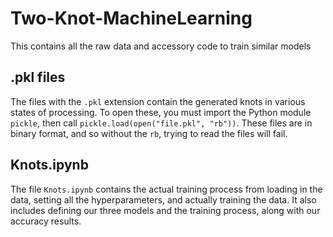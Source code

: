 # Two-Knot-MachineLearning
This contains all the raw data and accessory code to train similar models

## .pkl files

The files with the `.pkl` extension contain the generated knots in various states of processing. To open these, you must import the Python module `pickle`, then call `pickle.load(open("file.pkl", "rb"))`. These files are in binary format, and so without the `rb`, trying to read the files will fail.

## Knots.ipynb

The file `Knots.ipynb` contains the actual training process from loading in the data, setting all the hyperparameters, and actually training the data. It also includes defining our three models and the training process, along with our accuracy results.
